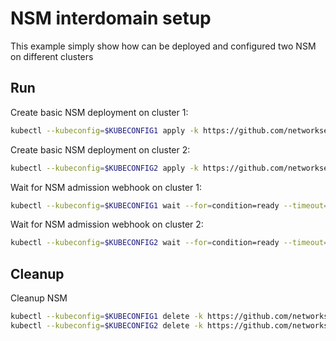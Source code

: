 # NSM interdomain setup


This example simply show how can be deployed and configured two NSM on different clusters

## Run

Create basic NSM deployment on cluster 1:

```bash
kubectl --kubeconfig=$KUBECONFIG1 apply -k https://github.com/networkservicemesh/deployments-k8s/examples/interdomain/nsm/cluster1?ref=c1accc50992d72f7a0de3a527e70bae3497d9b85
```

Create basic NSM deployment on cluster 2:

```bash
kubectl --kubeconfig=$KUBECONFIG2 apply -k https://github.com/networkservicemesh/deployments-k8s/examples/interdomain/nsm/cluster2?ref=c1accc50992d72f7a0de3a527e70bae3497d9b85
```

Wait for NSM admission webhook on cluster 1:

```bash
kubectl --kubeconfig=$KUBECONFIG1 wait --for=condition=ready --timeout=1m pod -n nsm-system -l app=admission-webhook-k8s
```

Wait for NSM admission webhook on cluster 2:

```bash
kubectl --kubeconfig=$KUBECONFIG2 wait --for=condition=ready --timeout=1m pod -n nsm-system -l app=admission-webhook-k8s
```

## Cleanup

Cleanup NSM
```bash
kubectl --kubeconfig=$KUBECONFIG1 delete -k https://github.com/networkservicemesh/deployments-k8s/examples/interdomain/nsm/cluster1?ref=c1accc50992d72f7a0de3a527e70bae3497d9b85
kubectl --kubeconfig=$KUBECONFIG2 delete -k https://github.com/networkservicemesh/deployments-k8s/examples/interdomain/nsm/cluster2?ref=c1accc50992d72f7a0de3a527e70bae3497d9b85
```
